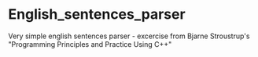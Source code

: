 # English_sentences_parser
Very simple english sentences parser - excercise from Bjarne Stroustrup's "Programming Principles and Practice Using C++"
